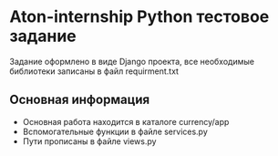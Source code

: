 # Aton-internship Python тестовое задание
Задание оформлено в виде Django проекта, все необходимые библиотеки записаны в файл requirment.txt
## Основная информация
- Основная работа находится в каталоге currency/app
- Вспомогательные функции в файле services.py
- Пути прописаны в файле views.py
